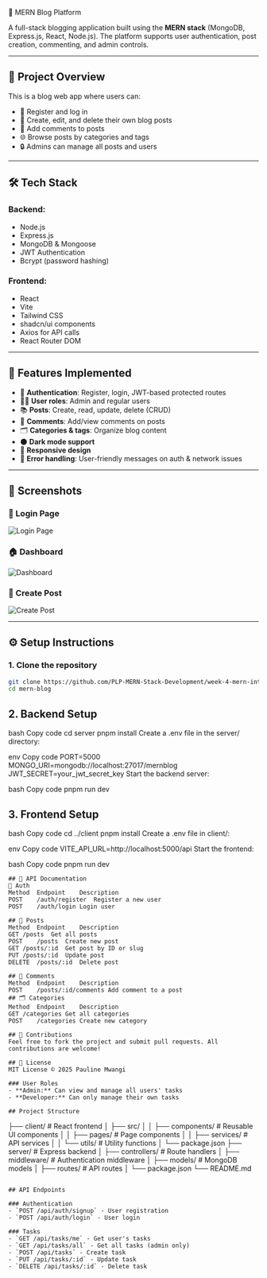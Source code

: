 📝 MERN Blog Platform

A full-stack blogging application built using the **MERN stack** (MongoDB, Express.js, React, Node.js). The platform supports user authentication, post creation, commenting, and admin controls.

---

## 📌 Project Overview

This is a blog web app where users can:
- 🔐 Register and log in
- 📝 Create, edit, and delete their own blog posts
- 💬 Add comments to posts
- 🌐 Browse posts by categories and tags
- 🔒 Admins can manage all posts and users

---

## 🛠️ Tech Stack

### Backend:
- Node.js
- Express.js
- MongoDB & Mongoose
- JWT Authentication
- Bcrypt (password hashing)

### Frontend:
- React
- Vite
- Tailwind CSS
- shadcn/ui components
- Axios for API calls
- React Router DOM

---

## 🚀 Features Implemented

- 🔐 **Authentication**: Register, login, JWT-based protected routes
- 🧑‍💻 **User roles**: Admin and regular users
- 📚 **Posts**: Create, read, update, delete (CRUD)
- 💬 **Comments**: Add/view comments on posts
- 🗂️ **Categories & tags**: Organize blog content
- 🌑 **Dark mode support**
- 📱 **Responsive design**
- 🧠 **Error handling**: User-friendly messages on auth & network issues

---

## 📸 Screenshots

### 🔐 Login Page
![Login Page](./screenshots/login.png)

### 🏠 Dashboard
![Dashboard](./screenshots/dashboard.png)

### 📝 Create Post
![Create Post](./screenshots/create-post.png)

---

## ⚙️ Setup Instructions

### 1. Clone the repository

```bash
git clone https://github.com/PLP-MERN-Stack-Development/week-4-mern-integration-assignment-Bella-winter.git
cd mern-blog
```
 ## 2. Backend Setup
bash
Copy code
cd server
pnpm install
Create a .env file in the server/ directory:

env
Copy code
PORT=5000
MONGO_URI=mongodb://localhost:27017/mernblog
JWT_SECRET=your_jwt_secret_key
Start the backend server:

bash
Copy code
pnpm run dev
## 3. Frontend Setup
bash
Copy code
cd ../client
pnpm install
Create a .env file in client/:

env
Copy code
VITE_API_URL=http://localhost:5000/api
Start the frontend:

bash
Copy code
pnpm run dev
```
## 🧪 API Documentation
🔑 Auth
Method	Endpoint	Description
POST	/auth/register	Register a new user
POST	/auth/login	Login user

## 📝 Posts
Method	Endpoint	Description
GET	/posts	Get all posts
POST	/posts	Create new post
GET	/posts/:id	Get post by ID or slug
PUT	/posts/:id	Update post
DELETE	/posts/:id	Delete post

## 💬 Comments
Method	Endpoint	Description
POST	/posts/:id/comments	Add comment to a post
## 🗂️ Categories
Method	Endpoint	Description
GET	/categories	Get all categories
POST	/categories	Create new category

## 🤝 Contributions
Feel free to fork the project and submit pull requests. All contributions are welcome!

## 📄 License
MIT License © 2025 Pauline Mwangi

### User Roles
- **Admin:** Can view and manage all users' tasks
- **Developer:** Can only manage their own tasks

## Project Structure

```
├── client/          # React frontend
│   ├── src/
│   │   ├── components/  # Reusable UI components
│   │   ├── pages/       # Page components
│   │   ├── services/    # API services
│   │   └── utils/       # Utility functions
│   └── package.json
├── server/          # Express backend
│   ├── controllers/ # Route handlers
│   ├── middleware/  # Authentication middleware
│   ├── models/      # MongoDB models
│   ├── routes/      # API routes
│   └── package.json
└── README.md
```

## API Endpoints

### Authentication
- `POST /api/auth/signup` - User registration
- `POST /api/auth/login` - User login

### Tasks
- `GET /api/tasks/me` - Get user's tasks
- `GET /api/tasks/all` - Get all tasks (admin only)
- `POST /api/tasks` - Create task
- `PUT /api/tasks/:id` - Update task
- `DELETE /api/tasks/:id` - Delete task

